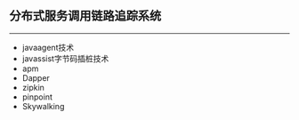 ## 分布式服务调用链路追踪系统

***

- javaagent技术
- javassist字节码插桩技术
- apm
- Dapper
- zipkin
- pinpoint
- Skywalking